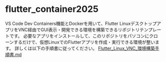 # flutter_container2025

VS Code Dev Containers機能とDockerを用いて、Flutter LinuxデスクトップアプリをVNC経由でGUI表示・開発できる環境を構築できるリポジトリテンプレートです。
必要なアプリをインストールして、このリポジトリをパソコンにクローンするだけで、仮想LinuxでのFlutterアプリを作成・実行できる環境が整います。
詳しくは以下の手順書に従ってください。
[Flutter_Linux_VNC_環境構築手順書.md](./Flutter_Linux_VNC_環境構築手順書.md)